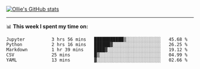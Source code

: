 <!--
**icedpanda/icedpanda** is a ✨ _special_ ✨ repository because its `README.md` (this file) appears on your GitHub profile.

Here are some ideas to get you started:

- 🔭 I’m currently working on ...
- 🌱 I’m currently learning ...
- 👯 I’m looking to collaborate on ...
- 🤔 I’m looking for help with ...
- 💬 Ask me about ...
- 📫 How to reach me: ...
- 😄 Pronouns: ...
- ⚡ Fun fact: ...
-->
[![Ollie's GitHub stats](https://github-readme-stats-icedpanda.vercel.app/api?username=icedpanda&count_private=true&show_icons=true)](https://github.com/icedpanda)

---
📊 **This week I spent my time on:**
<!--START_SECTION:waka-->

```text
Jupyter          3 hrs 56 mins   ███████████▒░░░░░░░░░░░░░   45.68 %
Python           2 hrs 16 mins   ██████▓░░░░░░░░░░░░░░░░░░   26.25 %
Markdown         1 hr 39 mins    ████▓░░░░░░░░░░░░░░░░░░░░   19.12 %
CSV              25 mins         █▒░░░░░░░░░░░░░░░░░░░░░░░   04.99 %
YAML             13 mins         ▓░░░░░░░░░░░░░░░░░░░░░░░░   02.66 %
```

<!--END_SECTION:waka-->
